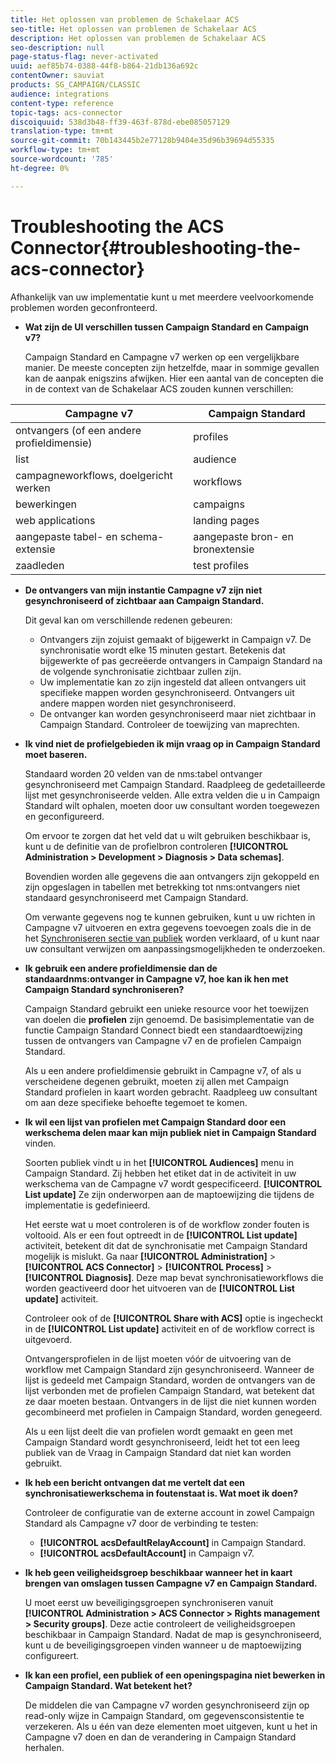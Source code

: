 ```yaml
---
title: Het oplossen van problemen de Schakelaar ACS
seo-title: Het oplossen van problemen de Schakelaar ACS
description: Het oplossen van problemen de Schakelaar ACS
seo-description: null
page-status-flag: never-activated
uuid: aef85b74-0388-44f8-b864-21db136a692c
contentOwner: sauviat
products: SG_CAMPAIGN/CLASSIC
audience: integrations
content-type: reference
topic-tags: acs-connector
discoiquuid: 538d3b48-ff39-463f-878d-ebe085057129
translation-type: tm+mt
source-git-commit: 70b143445b2e77128b9404e35d96b39694d55335
workflow-type: tm+mt
source-wordcount: '785'
ht-degree: 0%

---
```



# Troubleshooting the ACS Connector{#troubleshooting-the-acs-connector}

Afhankelijk van uw implementatie kunt u met meerdere veelvoorkomende problemen worden geconfronteerd.

* **Wat zijn de UI verschillen tussen Campaign Standard en Campaign v7?**

   Campaign Standard en Campagne v7 werken op een vergelijkbare manier. De meeste concepten zijn hetzelfde, maar in sommige gevallen kan de aanpak enigszins afwijken. Hier een aantal van de concepten die in de context van de Schakelaar ACS zouden kunnen verschillen:

<table> 
 <thead> 
  <tr> 
   <th> Campagne v7<br /> </th> 
   <th> Campaign Standard<br /> </th> 
  </tr> 
 </thead> 
 <tbody> 
  <tr> 
   <td> ontvangers (of een andere profieldimensie)<br /> </td> 
   <td> profiles<br /> </td> 
  </tr> 
  <tr> 
   <td> list<br /> </td> 
   <td> audience<br /> </td> 
  </tr> 
  <tr> 
   <td> campagneworkflows, doelgericht werken<br /> </td> 
   <td> workflows<br /> </td> 
  </tr> 
  <tr> 
   <td> bewerkingen<br /> </td> 
   <td> campaigns<br /> </td> 
  </tr> 
  <tr> 
   <td> web applications<br /> </td> 
   <td> landing pages<br /> </td> 
  </tr> 
  <tr> 
   <td> aangepaste tabel- en schema-extensie<br /> </td> 
   <td> aangepaste bron- en bronextensie<br /> </td> 
  </tr> 
  <tr> 
   <td> zaadleden<br /> </td> 
   <td> test profiles<br /> </td> 
  </tr> 
 </tbody> 
</table>

* **De ontvangers van mijn instantie Campagne v7 zijn niet gesynchroniseerd of zichtbaar aan Campaign Standard.**

   Dit geval kan om verschillende redenen gebeuren:

   * Ontvangers zijn zojuist gemaakt of bijgewerkt in Campaign v7. De synchronisatie wordt elke 15 minuten gestart. Betekenis dat bijgewerkte of pas gecreëerde ontvangers in Campaign Standard na de volgende synchronisatie zichtbaar zullen zijn.
   * Uw implementatie kan zo zijn ingesteld dat alleen ontvangers uit specifieke mappen worden gesynchroniseerd. Ontvangers uit andere mappen worden niet gesynchroniseerd.
   * De ontvanger kan worden gesynchroniseerd maar niet zichtbaar in Campaign Standard. Controleer de toewijzing van maprechten.

* **Ik vind niet de profielgebieden ik mijn vraag op in Campaign Standard moet baseren.**

   Standaard worden 20 velden van de nms:tabel ontvanger gesynchroniseerd met Campaign Standard. Raadpleeg de gedetailleerde lijst met gesynchroniseerde velden. Alle extra velden die u in Campaign Standard wilt ophalen, moeten door uw consultant worden toegewezen en geconfigureerd.

   Om ervoor te zorgen dat het veld dat u wilt gebruiken beschikbaar is, kunt u de definitie van de profielbron controleren **[!UICONTROL Administration > Development > Diagnosis > Data schemas]**.

   Bovendien worden alle gegevens die aan ontvangers zijn gekoppeld en zijn opgeslagen in tabellen met betrekking tot nms:ontvangers niet standaard gesynchroniseerd met Campaign Standard.

   Om verwante gegevens nog te kunnen gebruiken, kunt u uw richten in Campagne v7 uitvoeren en extra gegevens toevoegen zoals die in de het [Synchroniseren sectie van publiek](../../integrations/using/synchronizing-audiences.md) worden verklaard, of u kunt naar uw consultant verwijzen om aanpassingsmogelijkheden te onderzoeken.

* **Ik gebruik een andere profieldimensie dan de standaardnms:ontvanger in Campagne v7, hoe kan ik hen met Campaign Standard synchroniseren?**

   Campaign Standard gebruikt een unieke resource voor het toewijzen van doelen die **profielen** zijn genoemd. De basisimplementatie van de functie Campaign Standard Connect biedt een standaardtoewijzing tussen de ontvangers van Campagne v7 en de profielen Campaign Standard.

   Als u een andere profieldimensie gebruikt in Campagne v7, of als u verscheidene degenen gebruikt, moeten zij allen met Campaign Standard profielen in kaart worden gebracht. Raadpleeg uw consultant om aan deze specifieke behoefte tegemoet te komen.

* **Ik wil een lijst van profielen met Campaign Standard door een werkschema delen maar kan mijn publiek niet in Campaign Standard** vinden.

   Soorten publiek vindt u in het **[!UICONTROL Audiences]** menu in Campaign Standard. Zij hebben het etiket dat in de activiteit in uw werkschema van de Campagne v7 wordt gespecificeerd. **[!UICONTROL List update]** Ze zijn onderworpen aan de maptoewijzing die tijdens de implementatie is gedefinieerd.

   Het eerste wat u moet controleren is of de workflow zonder fouten is voltooid. Als er een fout optreedt in de **[!UICONTROL List update]** activiteit, betekent dit dat de synchronisatie met Campaign Standard mogelijk is mislukt. Ga naar **[!UICONTROL Administration]** > **[!UICONTROL ACS Connector]** > **[!UICONTROL Process]** > **[!UICONTROL Diagnosis]**. Deze map bevat synchronisatieworkflows die worden geactiveerd door het uitvoeren van de **[!UICONTROL List update]** activiteit.

   Controleer ook of de **[!UICONTROL Share with ACS]** optie is ingecheckt in de **[!UICONTROL List update]** activiteit en of de workflow correct is uitgevoerd.

   Ontvangersprofielen in de lijst moeten vóór de uitvoering van de workflow met Campaign Standard zijn gesynchroniseerd. Wanneer de lijst is gedeeld met Campaign Standard, worden de ontvangers van de lijst verbonden met de profielen Campaign Standard, wat betekent dat ze daar moeten bestaan. Ontvangers in de lijst die niet kunnen worden gecombineerd met profielen in Campaign Standard, worden genegeerd.

   Als u een lijst deelt die van profielen wordt gemaakt en geen met Campaign Standard wordt gesynchroniseerd, leidt het tot een leeg publiek van de Vraag in Campaign Standard dat niet kan worden gebruikt.

* **Ik heb een bericht ontvangen dat me vertelt dat een synchronisatiewerkschema in foutenstaat is. Wat moet ik doen?**

   Controleer de configuratie van de externe account in zowel Campaign Standard als Campagne v7 door de verbinding te testen:

   * **[!UICONTROL acsDefaultRelayAccount]** in Campaign Standard.
   * **[!UICONTROL acsDefaultAccount]** in Campaign v7.

* **Ik heb geen veiligheidsgroep beschikbaar wanneer het in kaart brengen van omslagen tussen Campagne v7 en Campaign Standard.**

   U moet eerst uw beveiligingsgroepen synchroniseren vanuit **[!UICONTROL Administration > ACS Connector > Rights management > Security groups]**. Deze actie controleert de veiligheidsgroepen beschikbaar in Campaign Standard. Nadat de map is gesynchroniseerd, kunt u de beveiligingsgroepen vinden wanneer u de maptoewijzing configureert.

* **Ik kan een profiel, een publiek of een openingspagina niet bewerken in Campaign Standard. Wat betekent het?**

   De middelen die van Campagne v7 worden gesynchroniseerd zijn op read-only wijze in Campaign Standard, om gegevensconsistentie te verzekeren. Als u één van deze elementen moet uitgeven, kunt u het in Campagne v7 doen en dan de verandering in Campaign Standard herhalen.

